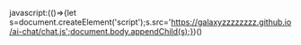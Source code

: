 javascript:(()=>{let s=document.createElement('script');s.src='https://galaxyzzzzzzzz.github.io/ai-chat/chat.js';document.body.appendChild(s);})()
